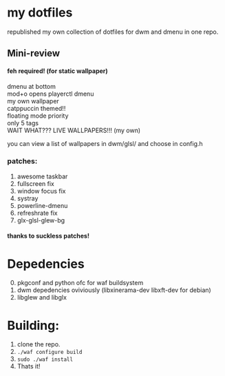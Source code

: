 # my dotfiles

republished my own collection of dotfiles for dwm and dmenu in one repo.
## Mini-review

#### feh required! (for static wallpaper)
dmenu at bottom\
mod+o opens playerctl dmenu\
my own wallpaper\
catppuccin themed!!\
floating mode priority\
only 5 tags\
WAIT WHAT??? LIVE WALLPAPERS!!! (my own)

you can view a list of wallpapers in dwm/glsl/ and choose in config.h
### patches:
1. awesome taskbar
2. fullscreen fix
3. window focus fix
4. systray
5. powerline-dmenu
6. refreshrate fix
7. glx-glsl-glew-bg 

#### thanks to suckless patches!

# Depedencies
0. pkgconf and python ofc for waf buildsystem
1. dwm depedencies oviviously (libxinerama-dev libxft-dev for debian)
2. libglew and libglx

# Building:
1. clone the repo.
2. `./waf configure build`
3. `sudo ./waf install`
4. Thats it!
